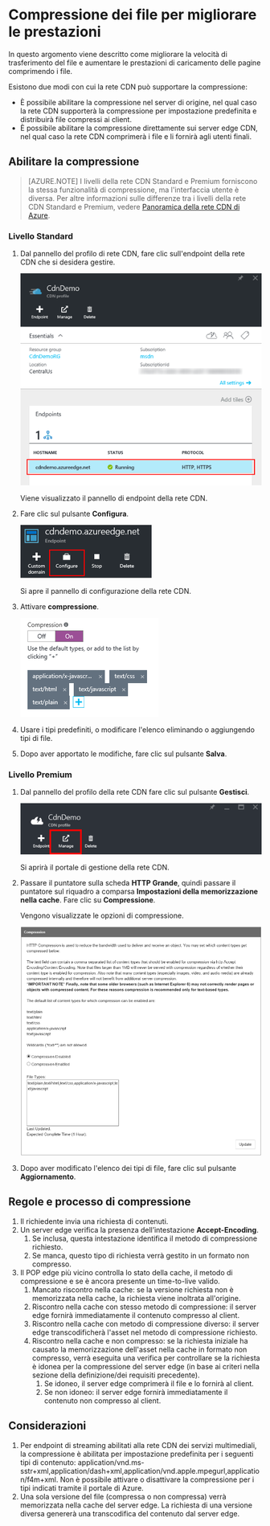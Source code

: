 <properties
	pageTitle="Rete CDN - Miglioramento delle prestazioni attraverso la compressione dei file"
	description="È possibile migliorare la velocità di trasferimento dei file e aumentare le prestazioni di caricamento delle pagine comprimendo i file."
	services="cdn"
	documentationCenter=".NET"
	authors="camsoper"
	manager="erikre"
	editor=""/>

<tags
	ms.service="cdn"
	ms.workload="tbd"
	ms.tgt_pltfrm="na"
	ms.devlang="na"
	ms.topic="article"
	ms.date="02/25/2016" 
	ms.author="casoper"/>

# Compressione dei file per migliorare le prestazioni

In questo argomento viene descritto come migliorare la velocità di trasferimento del file e aumentare le prestazioni di caricamento delle pagine comprimendo i file.

Esistono due modi con cui la rete CDN può supportare la compressione:

- È possibile abilitare la compressione nel server di origine, nel qual caso la rete CDN supporterà la compressione per impostazione predefinita e distribuirà file compressi ai client.
- È possibile abilitare la compressione direttamente sui server edge CDN, nel qual caso la rete CDN comprimerà i file e li fornirà agli utenti finali.

## Abilitare la compressione

> [AZURE.NOTE] I livelli della rete CDN Standard e Premium forniscono la stessa funzionalità di compressione, ma l'interfaccia utente è diversa. Per altre informazioni sulle differenze tra i livelli della rete CDN Standard e Premium, vedere [Panoramica della rete CDN di Azure](cdn-overview.md).

### Livello Standard

1. Dal pannello del profilo di rete CDN, fare clic sull'endpoint della rete CDN che si desidera gestire.

	![Endpoint del pannello del profilo di rete CDN](./media/cdn-file-compression/cdn-endpoints.png)

	Viene visualizzato il pannello di endpoint della rete CDN.

2. Fare clic sul pulsante **Configura**.

	![Pulsante Gestisci pannello del profilo di rete CDN](./media/cdn-file-compression/cdn-config-btn.png)

	Si apre il pannello di configurazione della rete CDN.

3. Attivare **compressione**.

	![Opzioni di compressione della rete CDN](./media/cdn-file-compression/cdn-compress-standard.png)

4. Usare i tipi predefiniti, o modificare l'elenco eliminando o aggiungendo tipi di file.

5. Dopo aver apportato le modifiche, fare clic sul pulsante **Salva**.

### Livello Premium

1. Dal pannello del profilo della rete CDN fare clic sul pulsante **Gestisci**.

	![Pulsante Gestisci pannello del profilo di rete CDN](./media/cdn-file-compression/cdn-manage-btn.png)

	Si aprirà il portale di gestione della rete CDN.

2. Passare il puntatore sulla scheda **HTTP Grande**, quindi passare il puntatore sul riquadro a comparsa **Impostazioni della memorizzazione nella cache**. Fare clic su **Compressione**.

	Vengono visualizzate le opzioni di compressione.

	![Compressione dei file](./media/cdn-file-compression/cdn-compress-files.png)

3. Dopo aver modificato l'elenco dei tipi di file, fare clic sul pulsante **Aggiornamento**.


## Regole e processo di compressione

1. Il richiedente invia una richiesta di contenuti.
2. Un server edge verifica la presenza dell’intestazione **Accept-Encoding**.
	1. Se inclusa, questa intestazione identifica il metodo di compressione richiesto.
	1. Se manca, questo tipo di richiesta verrà gestito in un formato non compresso.
3.	Il POP edge più vicino controlla lo stato della cache, il metodo di compressione e se è ancora presente un time-to-live valido.
	1.	Mancato riscontro nella cache: se la versione richiesta non è memorizzata nella cache, la richiesta viene inoltrata all'origine.
	2.	Riscontro nella cache con stesso metodo di compressione: il server edge fornirà immediatamente il contenuto compresso al client.
	3.	Riscontro nella cache con metodo di compressione diverso: il server edge transcodificherà l'asset nel metodo di compressione richiesto.
	4.	Riscontro nella cache e non compresso: se la richiesta iniziale ha causato la memorizzazione dell'asset nella cache in formato non compresso, verrà eseguita una verifica per controllare se la richiesta è idonea per la compressione del server edge (in base ai criteri nella sezione della definizione/dei requisiti precedente).
		1.	Se idoneo, il server edge comprimerà il file e lo fornirà al client.
		2.	Se non idoneo: il server edge fornirà immediatamente il contenuto non compresso al client.



## Considerazioni

1. Per endpoint di streaming abilitati alla rete CDN dei servizi multimediali, la compressione è abilitata per impostazione predefinita per i seguenti tipi di contenuto: application/vnd.ms-sstr+xml,application/dash+xml,application/vnd.apple.mpegurl,application/f4m+xml. Non è possibile attivare o disattivare la compressione per i tipi indicati tramite il portale di Azure.  
2. Una sola versione del file (compressa o non compressa) verrà memorizzata nella cache del server edge. La richiesta di una versione diversa genererà una transcodifica del contenuto dal server edge.  

<!---HONumber=AcomDC_0302_2016-->